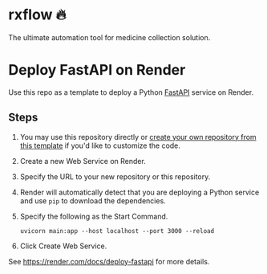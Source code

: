# rxflow 🔥
The ultimate automation tool for medicine collection solution.

# Deploy FastAPI on Render

Use this repo as a template to deploy a Python [FastAPI](https://fastapi.tiangolo.com) service on Render.

## Steps

1. You may use this repository directly or [create your own repository from this template](https://github.com/render-examples/fastapi/generate) if you'd like to customize the code.
2. Create a new Web Service on Render.
3. Specify the URL to your new repository or this repository.
4. Render will automatically detect that you are deploying a Python service and use `pip` to download the dependencies.
5. Specify the following as the Start Command.

    ```shell
    uvicorn main:app --host localhost --port 3000 --reload
    ```

6. Click Create Web Service.

See https://render.com/docs/deploy-fastapi for more details.
